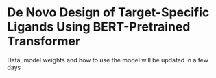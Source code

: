 # De Novo Design of Target-Specific Ligands Using BERT-Pretrained Transformer

Data, model weights and how to use the model will be updated in a few days
